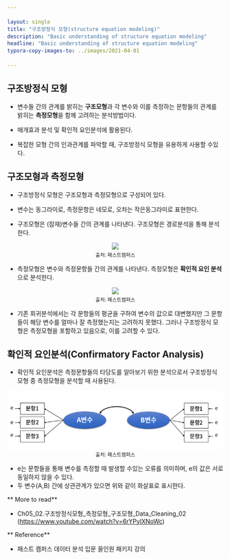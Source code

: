 ```yaml
---

layout: single
title: "구조방정식 모형(structure equation modeling)"
description: "Basic understanding of structure equation modeling"
headline: "Basic understanding of structure equation modeling"
typora-copy-images-to: ../images/2021-04-01

---
```




## 구조방정식 모형

- 변수들 간의 관계를 밝히는 **구조모형**과 각 변수와 이를 측정하는 문항들의 관계를 밝히는 **측정모형**을 함께 고려하는 분석방법이다.

- 매개효과 분석 및 확인적 요인분석에 활용된다.

- 복잡한 모형 간의 인과관계를 파악할 때, 구조방정식 모형을 유용하게 사용할 수있다.

  

## 구조모형과 측정모형

- 구조방정식 모형은 구조모형과 측정모형으로 구성되어 있다.

- 변수는 동그라미로, 측정문항은 네모로, 오차는 작은동그라미로 표현한다.

- 구조모형은 (잠재)변수들 간의 관계를 나타낸다. 구조모형은 경로분석을 통해 분석한다.

<center><img src ="/images/2021-04-04/7.png"></center>

<center><small>출처: 패스트캠퍼스</small></center>

- 측정모형은 변수와 측정문항들 간의 관계를 나타낸다. 측정모형은 **확인적 요인 분석**으로 분석한다.

<center><img src ="/images/2021-04-04/8.png"></center>

<center><small>출처: 패스트캠퍼스</small></center>

- 기존 회귀분석에서는 각 문항들의 평균을 구하여 변수의 값으로 대변했지만 그 문항들이 해당 변수를 얼마나 잘 측정했는지는 고려하지 못했다. 그러나 구조방정식 모형은 측정모형을 포함하고 있음으로, 이를 고려할 수 있다.

   

## 확인적 요인분석(Confirmatory Factor Analysis)

- 확인적 요인분석은 측정문항들의 타당도를 알아보기 위한 분석으로서 구조방정식 모형 중 측정모형을 분석할 때 사용된다.

<center><img src ="/images/2021-04-01/9.png"></center>

<center><small>출처: 패스트캠퍼스</small></center>

- e는 문항들을 통해 변수를 측정할 때 발생할 수있는 오류를 의미하며, e의 값은 서로 동일하지 않을 수 있다.
- 두 변수(A,B) 간에 상관관계가 있으면 위와 같이 화살표로 표시한다.



** More to read**

- Ch05_02.구조방정식모형_측정모형_구조모형_Data_Cleaning_02
  (https://www.youtube.com/watch?v=6rYPylXNoWc)



** Reference**

- 패스트 캠퍼스 데이터 분석 입문 올인원 패키지 강의




